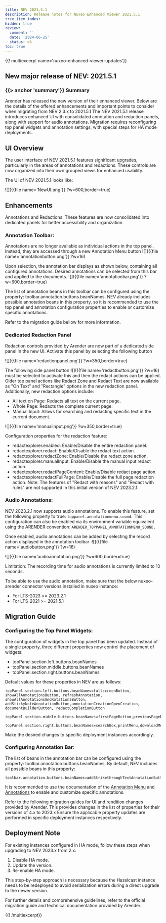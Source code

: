 ```yaml
---
title: NEV 2021.5.1
description: Release notes for Nuxeo Enhanced Viewer 2021.5.1
tree_item_index:
hidden: true
review:
  comment: ''
  date: '2024-06-25'
  status: ok
toc: true
---
```


{{! multiexcerpt name='nuxeo-enhanced-viewer-updates'}}
## New major release of NEV: 2021.5.1

### {{> anchor 'summary'}} Summary

Arender has released the new version of their enhanced viewer.
Below are the details of the offered enhancements and important points to consider when migrating from NEV 2.3.x to 2021.5.1
The NEV 2021.5.1 release introduces enhanced UI with consolidated annotation and redaction panels, along with support for audio annotations.
Migration requires reconfiguring top panel widgets and annotation settings, with special steps for HA mode deployments.

## UI Overview

The user interface of NEV 2021.5.1 features significant upgrades, particularly in the areas of annotations and redactions.
These controls are now organized into their own grouped views for enhanced usability.

The UI of NEV 2021.5.1 looks like:

![]({{file name='NewUI.png'}} ?w=600,border=true)

## Enhancements

Annotations and Redactions: These features are now consolidated into dedicated panels for better accessibility and organization.

### Annotation Toolbar:
Annotations are no longer available as individual actions in the top panel. Instead, they are accessed through a new Annotation Menu button ![]({{file name='annotationbutton.png'}} ?w=16)

Upon selection, the annotation bar displays as shown below, containing all configured annotations.
Desired annotations can be selected from this bar and applied to the documents.
![]({{file name='annotationbar.png'}} ?w=600,border=true)

The list of annotation beans in this toolbar can be configured using the property: toolbar.annotation.buttons.beanNames.
NEV already includes possible annotation beans in this property, so it is recommended to use the top panel and annotation configuration properties to enable or customize specific annotations.

Refer to the migration guide bellow for more information.


### Dedicated Redaction Panel

Redaction controls provided by Arender are now part of a dedicated side panel in the new UI.  Activate this panel by selecting the following button

![]({{file name='redactionpanel.png'}} ?w=350,border=true)

The following side panel button:![]({{file name='redactbutton.png'}} ?w=16)
must be selected to activate this and then the redact actions can be applied.  
Older top panel actions like Redact Zone and Redact Text are now available as "On Text" and "Rectangle" options in the new redaction panel. Additionally, new redaction options include:
* All text on Page: Redacts all text on the current page.
* Whole Page: Redacts the complete current page.
* Manual Input: Allows for searching and redacting specific text in the current document.

![]({{file name='manualinput.png'}} ?w=350,border=true)

Configuration properties for the redaction feature:
* redactexplorer.enabled: Enable/Disable the entire redaction panel.
* redactexplorer.redact: Enable/Disable the redact text action.
* redactexplorer.redactZone: Enable/Disable the redact zone action.
* redactexplorer.manualInput: Enable/Disable the manual input redact action.
* redactexplorer.redactPageContent: Enable/Disable redact page action.
* redactexplorer.redactFullPage: Enable/Disable the full page redaction action.
Note: The features of "Redact with reasons" and "Redact with rules" are not supported in this initial version of NEV 2023.2.1.

### Audio Annotations:
NEV 2023.2.1 now supports audio annotations. To enable this feature, set the following property to true: `toppanel.annotationmenu.sound`. This configuration can also be enabled via its environment variable equivalent using the ARENDER convention: `ARENDER_TOPPANEL_ANNOTATIONMENU_SOUND.`

Once enabled, audio annotations can be added by selecting the record action displayed in the annotation toolbar :![]({{file name='audiobutton.png'}} ?w=16)

![]({{file name='audioannotation.png'}} ?w=600,border=true)

Limitation: The recording time for audio annotations is currently limited to 10 seconds.

To be able to use the audio annotation, make sure that the below nuxeo-arender connector versions installed in nuxeo instance:
* For LTS-2023 >= 2023.2.1
* For LTS-2021 >= 2021.5.1

## Migration Guide

### Configuring the Top Panel Widgets:

The configuration of widgets in the top panel has been updated. Instead of a single property, three different properties now control the placement of widgets:
*	topPanel.section.left.buttons.beanNames
*	topPanel.section.middle.buttons.beanNames
*	topPanel.section.right.buttons.beanNames

Default values for these properties in NEV are as follows:

```
topPanel.section.left.buttons.beanNames=fullscreenButton, showAllAnnotationsButton, refreshAnnotation, showAllAnnotationsAndRotationsButton, addStickyNoteAnnotationButton,annotationCreationOpenCreation, documentBuilderButton, redactCompletionButton
```

```
topPanel.section.middle.buttons.beanNames=firstPageButton,previousPageButton,pageNavigation,nextPageButton,lastPageButton,zoomBox,zoomSelectableDropdown,rotateSelectableDropdown,cropBoxButton,selectAllTextDocument,multiViewTools
```

```
topPanel.section.right.buttons.beanNames=searchBox,printMenu,downloadMenu,imageProcessingMenu,saveDirtyAnnotations
```

Make the desired changes to specific deployment instances accordingly.

### Configuring Annotation Bar:

The list of beans in the annotation bar can be configured using the property: toolbar.annotation.buttons.beanNames.
By default, NEV includes all possible beans in this property:
```
toolbar.annotation.buttons.beanNames=addStrikethroughTextAnnotationButton,addUnderlineTextAnnotationButton,addFreeTextAnnotationButton,addHighlightTextAnnotationButton,addHighlightRectangleAnnotationButton,addHighlightCircleAnnotationButton,addPolygonAnnotationButton,addPolylineAnnotationButton,addFreehandAnnotationButton,addArrowAnnotationButton,addArrowDistanceAnnotationButton,addStampAnnotationButton,addSoundAnnotationButton
```

It is recommended to use the documentation of the [Annotation Menu](https://docs.arender.io/guides/configurations/web-ui/properties/toppanel/) and [Annotations](https://docs.arender.io/guides/configurations/web-ui/properties/annotation/) to enable and customize specific annotations.

Refer to the following migration guides for [UI](https://docs.arender.io/guides/upgrade/4.8_to_2023.0/web-ui/) and [rendition](https://docs.arender.io/guides/upgrade/4.8_to_2023.0/rendition/) changes provided by Arender.
This provides changes in the list of properties for their versions of 4.x to 2023.x
Ensure the applicable property updates are performed in specific deployment instances respectively.

## Deployment Note

For existing instances configured in HA mode, follow these steps when upgrading to NEV 2023.x from 2.x:
1.	Disable HA mode.
2.	Update the version.
3.	Re-enable HA mode.

This step-by-step approach is necessary because the Hazelcast instance needs to be redeployed to avoid serialization errors during a direct upgrade to the newer version.

For further details and comprehensive guidelines, refer to the official migration guide and technical documentation provided by Arender.

{{! /multiexcerpt}}
